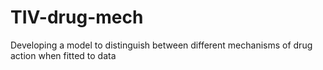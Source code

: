 # TIV-drug-mech
Developing a model to distinguish between different mechanisms of drug action when fitted to data
